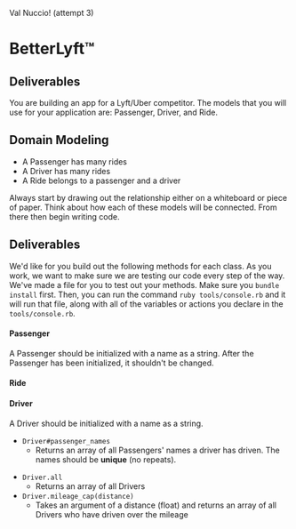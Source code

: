 Val Nuccio! (attempt 3)
 

# BetterLyft™ 

## Deliverables
You are building an app for a Lyft/Uber competitor. The models that you will use for your application are: Passenger, Driver, and Ride.

## Domain Modeling
  - A Passenger has many rides
  - A Driver has many rides
  - A Ride belongs to a passenger and a driver
  
Always start by drawing out the relationship either on a whiteboard or piece of paper. Think about how each of these models will be connected. From there then begin writing code.

## Deliverables

We'd like for you build out the following methods for each class. As you work, we want to make sure we are testing our code every step of the way. We've made a file for you to test out your methods. Make sure you `bundle install` first. Then, you can run the command `ruby tools/console.rb` and it will run that file, along with all of the variables or actions you declare in the `tools/console.rb`.

#### Passenger
A Passenger should be initialized with a name as a string. After the Passenger has been initialized, it shouldn't be changed.
<!-- - `Passenger#name`
  - Returns the name of the passenger -->
<!-- - `Passenger#rides`
  - Returns an array of Ride instances that this person has been on -->
<!-- - `Passenger#drivers`
  - Returns an array of Driver instances that this person has rode with -->
<!-- - `Passenger#total_distance`
  - Returns the floating number that represents the total distance the passenger has travelled using the service -->
<!-- - `Passenger.all`
  - Returns an array of all Passengers -->
<!-- - `Passenger.premium_members`
  - Returns an array of all Passengers who have travelled over 100 miles in total with the service -->

#### Ride
<!-- A Ride should be initialized with a driver (as a Driver object), a passenger (as a Passenger object), and a distance (as a float i.e. `3.2`). The distance refers to miles.
- `Ride#passenger`
  - Returns the Passenger object for that ride
- `Ride#driver`
  - Returns the Driver object for that ride -->
<!-- - `Ride#distance`
  - Returns the distance of the ride
- `Ride.average_distance`
  - Returns the average distance across ALL rides -->
  
#### Driver
A Driver should be initialized with a name as a string.
<!-- - `Driver#name`
  - Returns the driver's name -->
- `Driver#passenger_names`
  - Returns an array of all Passengers' names a driver has driven. The names should be **unique** (no repeats).
<!-- - `Driver#rides`
  - Returns an array of all Rides a driver has made -->
- `Driver.all`
  - Returns an array of all Drivers
- `Driver.mileage_cap(distance)`
  - Takes an argument of a distance (float) and returns an array of all Drivers who have driven over the mileage

